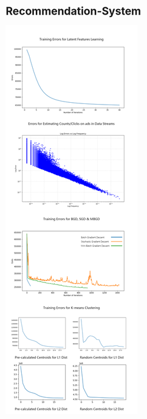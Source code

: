# Recommendation-System
![image](https://github.com/haoli94/Recommendation-System/blob/master/graphs.jpg)
